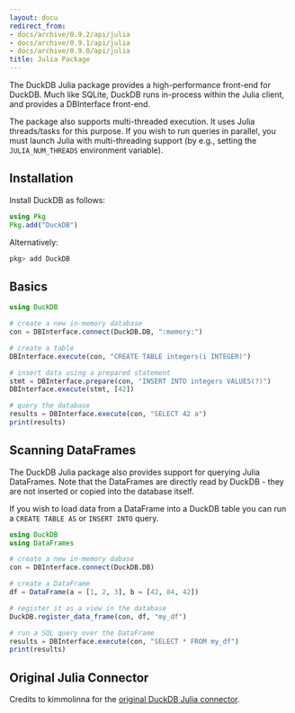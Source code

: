 ```yaml
---
layout: docu
redirect_from:
- docs/archive/0.9.2/api/julia
- docs/archive/0.9.1/api/julia
- docs/archive/0.9.0/api/julia
title: Julia Package
---
```


The DuckDB Julia package provides a high-performance front-end for DuckDB. Much like SQLite, DuckDB runs in-process within the Julia client, and provides a DBInterface front-end.

The package also supports multi-threaded execution. It uses Julia threads/tasks for this purpose. If you wish to run queries in parallel, you must launch Julia with multi-threading support (by e.g., setting the `JULIA_NUM_THREADS` environment variable).  


## Installation

Install DuckDB as follows:

```julia
using Pkg
Pkg.add("DuckDB")
```

Alternatively:


```julia
pkg> add DuckDB
```

## Basics

```julia
using DuckDB

# create a new in-memory database
con = DBInterface.connect(DuckDB.DB, ":memory:")

# create a table
DBInterface.execute(con, "CREATE TABLE integers(i INTEGER)")

# insert data using a prepared statement
stmt = DBInterface.prepare(con, "INSERT INTO integers VALUES(?)")
DBInterface.execute(stmt, [42])

# query the database
results = DBInterface.execute(con, "SELECT 42 a")
print(results)
```

## Scanning DataFrames

The DuckDB Julia package also provides support for querying Julia DataFrames. Note that the DataFrames are directly read by DuckDB - they are not inserted or copied into the database itself.

If you wish to load data from a DataFrame into a DuckDB table you can run a `CREATE TABLE AS` or `INSERT INTO` query.

```julia
using DuckDB
using DataFrames

# create a new in-memory dabase
con = DBInterface.connect(DuckDB.DB)

# create a DataFrame
df = DataFrame(a = [1, 2, 3], b = [42, 84, 42])

# register it as a view in the database
DuckDB.register_data_frame(con, df, "my_df")

# run a SQL query over the DataFrame
results = DBInterface.execute(con, "SELECT * FROM my_df")
print(results)
```

## Original Julia Connector

Credits to kimmolinna for the [original DuckDB Julia connector](https://github.com/kimmolinna/DuckDB.jl).